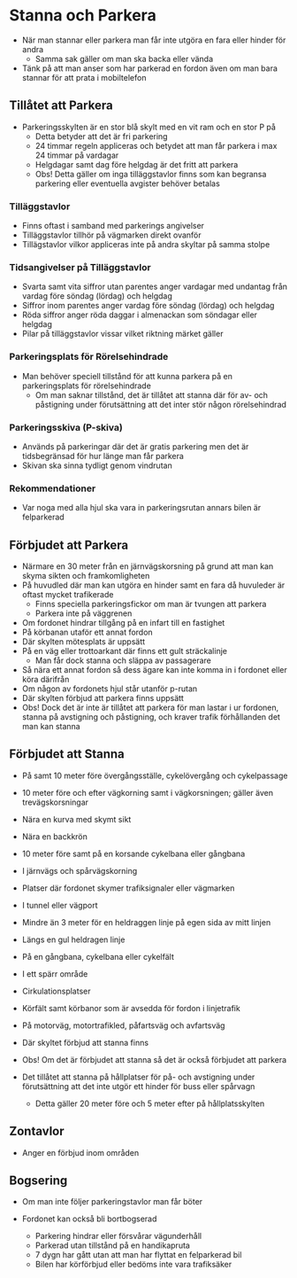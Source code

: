 # Stanna och Parkera

* När man stannar eller parkera man får inte utgöra en fara eller hinder för andra
  * Samma sak gäller om man ska backa eller vända
* Tänk på att man anser som har parkerad en fordon även om man bara stannar för att prata i mobiltelefon 

## Tillåtet att Parkera

* Parkeringsskylten är en stor blå skylt med en vit ram och en stor P på
  * Detta betyder att det är fri parkering 
  * 24 timmar regeln appliceras och betydet att man får parkera i max 24 timmar på vardagar
  * Helgdagar samt dag före helgdag är det fritt att parkera
  * Obs! Detta gäller om inga tilläggstavlor finns som kan begransa parkering eller eventuella avgister behöver betalas

### Tilläggstavlor

* Finns oftast i samband med parkerings angivelser
* Tilläggstavlor tillhör på vägmarken direkt ovanför
* Tillägstavlor vilkor appliceras inte på andra skyltar på samma stolpe

### Tidsangivelser på Tilläggstavlor

* Svarta samt vita siffror utan parentes anger vardagar med undantag från vardag före söndag (lördag) och helgdag
* Siffror inom parentes anger vardag före söndag (lördag) och helgdag
* Röda siffror anger röda daggar i almenackan som söndagar eller helgdag
* Pilar på tilläggstavlor vissar vilket riktning märket gäller

### Parkeringsplats för Rörelsehindrade

* Man behöver speciell tillstånd för att kunna parkera på en parkeringsplats för rörelsehindrade
  * Om man saknar tillstånd, det är tillåtet att stanna där för av- och påstigning under förutsättning att det inter stör någon rörelsehindrad

### Parkeringsskiva (P-skiva)

* Används på parkeringar där det är gratis parkering men det är tidsbegränsad för hur länge man får parkera
* Skivan ska sinna tydligt genom vindrutan

### Rekommendationer

* Var noga med alla hjul ska vara in parkeringsrutan annars bilen är felparkerad

## Förbjudet att Parkera

* Närmare en 30 meter från en järnvägskorsning på grund att man kan skyma sikten och framkomligheten 
* På huvudled där man kan utgöra en hinder samt en fara då huvuleder är oftast mycket trafikerade
  * Finns speciella parkeringsfickor om man är tvungen att parkera
  * Parkera inte på väggrenen
* Om fordonet hindrar tillgång på en infart till en fastighet 
* På körbanan utaför ett annat fordon
* Där skylten mötesplats är uppsätt
* På en väg eller trottoarkant där finns ett gult sträckalinje
  * Man får dock stanna och släppa av passagerare
* Så nära ett annat fordon så dess ägare kan inte komma in i fordonet eller köra därifrån
* Om någon av fordonets hjul står utanför p-rutan
* Där skylten förbjud att parkera finns uppsätt
* Obs! Dock det är inte är tillåtet att parkera för man lastar i ur fordonen, stanna på avstigning och påstigning, och kraver trafik förhållanden det man kan stanna

## Förbjudet att Stanna

* På samt 10 meter före övergångsställe, cykelövergång och cykelpassage
* 10 meter före och efter vägkorning samt i vägkorsningen; gäller även trevägskorsningar
* Nära en kurva med skymt sikt
* Nära en backkrön
* 10 meter före samt på en korsande cykelbana eller gångbana
* I järnvägs och spårvägskorning
* Platser där fordonet skymer trafiksignaler eller vägmarken
* I tunnel eller vägport
* Mindre än 3 meter för en heldraggen linje på egen sida av mitt linjen
* Längs en gul heldragen linje
* På en gångbana, cykelbana eller cykelfält
* I ett spärr område
* Cirkulationsplatser
* Körfält samt körbanor som är avsedda för fordon i linjetrafik
* På motorväg, motortrafikled, påfartsväg och avfartsväg
* Där skyltet förbjud att stanna finns

* Obs! Om det är förbjudet att stanna så det är också förbjudet att parkera

* Det tillåtet att stanna på hållplatser för på- och avstigning under förutsättning att det inte utgör ett hinder för buss eller spårvagn
  * Detta gäller 20 meter före och 5 meter efter på hållplatsskylten 

## Zontavlor

* Anger en förbjud inom områden

## Bogsering

* Om man inte följer parkeringstavlor man får böter

* Fordonet kan också bli bortbogserad

  * Parkering hindrar eller försvårar vägunderhåll
  * Parkerad  utan tillstånd på en handikapruta
  * 7 dygn har gått utan att man har flyttat en felparkerad bil
  * Bilen har körförbjud eller bedöms inte vara trafiksäker

  
